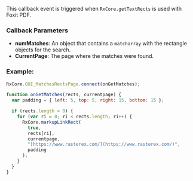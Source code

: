 This callback event is triggered when `RxCore.getTextRects` is used with Foxit PDF.

### Callback Parameters

- **numMatches**: An object that contains a `matcharray` with the rectangle objects for the search.
- **CurrentPage**: The page where the matches were found.

### Example:

```javascript
RxCore.GUI_MatchesRectsPage.connect(onGetMatches);

function onGetMatches(rects, currentpage) {
  var padding = { left: 5, top: 5, right: 15, bottom: 15 };

  if (rects.length > 0) {
    for (var ri = 0; ri < rects.length; ri++) {
      RxCore.markupLinkRect(
        true,
        rects[ri],
        currentpage,
        "[https://www.rasterex.com/](https://www.rasterex.com/)",
        padding
      );
    }
  }
}
```
